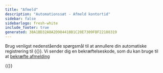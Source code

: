 ```yaml
---
title: "Afmeld"
description: "Automationssæt - Afmeld kontortid"
sidebar: false
sidebarlogo: fresh-white
include_footer: true
generated: 38A1BD32A8A2D984418B1C28E7309FBF22188319
---
```


Brug venligst nedenstående spørgsmål til at annullere din automatiske registrering til {{<product-name>}}. Vi sender dig en bekræftelseskode, som du kan bruge til at [bekræfte afmelding](/da/office-hours/unregister-confirm)

{{<questions name="/content/da/office-hours/unregister.json" completed="Tak fordi du udfyldte spørgsmål om afregistrering" showNavigationButtons="false" locale="da">}}
